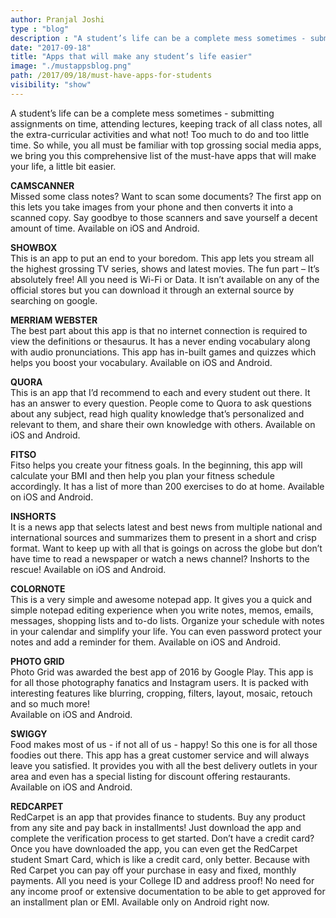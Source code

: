 ```yaml
---
author: Pranjal Joshi
type : "blog"
description : "A student’s life can be a complete mess sometimes - submitting assignments on time, attending lectures, keeping track of all class notes, all the extra-curricular activities and what not! ."
date: "2017-09-18"
title: "Apps that will make any student’s life easier"
image: "./mustappsblog.png"
path: /2017/09/18/must-have-apps-for-students
visibility: "show"
---
```




A student’s life can be a complete mess sometimes - submitting assignments on time, attending lectures, keeping track of all class notes, all the extra-curricular activities and what not! Too much to do and too little time. So while, you all must be familiar with top grossing social media apps, we bring you this comprehensive list of the must-have apps that will make your life, a little bit easier. 

**CAMSCANNER**  
Missed some class notes? Want to scan some documents? The first app on this lets you take images from your phone and then converts it into a scanned copy. Say goodbye to those scanners and save yourself a decent amount of time.
Available on iOS and Android.

**SHOWBOX**   
This is an app to put an end to your boredom. This app lets you stream all the highest grossing TV series, shows and latest movies. The fun part – It’s absolutely free! All you need is Wi-Fi or Data.
It isn’t available on any of the official stores but you can download it through an external source by searching on google.

**MERRIAM WEBSTER**  
The best part about this app is that no internet connection is required to view the definitions or thesaurus. It has a never ending vocabulary along with audio pronunciations. This app has in-built games and quizzes which helps you boost your vocabulary.
Available on iOS and Android.

**QUORA**  
This is an app that I’d recommend to each and every student out there. It has an answer to every question. People come to Quora to ask questions about any subject, read high quality knowledge that’s personalized and relevant to them, and share their own knowledge with others.
Available on iOS and Android.

**FITSO**  
Fitso helps you create your fitness goals. In the beginning, this app will calculate your BMI and then help you plan your fitness schedule accordingly. It has a list of more than 200 exercises to do at home.
Available on iOS and Android.

**INSHORTS**  
It is a news app that selects latest and best news from multiple national and international sources and summarizes them to present in a short and crisp format. Want to keep up with all that is goings on across the globe but don’t have time to read a newspaper or watch a news channel? Inshorts to the rescue!
Available on iOS and Android.

**COLORNOTE**  
This is a very simple and awesome notepad app. It gives you a quick and simple notepad editing experience when you write notes, memos, emails, messages, shopping lists and to-do lists. Organize your schedule with notes in your calendar and simplify your life. You can even password protect your notes and add a reminder for them. 
Available on iOS and Android.


**PHOTO GRID**  
Photo Grid was awarded the best app of 2016 by Google Play. This app is for all those photography fanatics and Instagram users. It is packed with interesting features like blurring, cropping, filters, layout, mosaic, retouch and so much more!  
Available on iOS and Android.

**SWIGGY**  
Food makes most of us - if not all of us - happy! So this one is for all those foodies out there. This app has a great customer service and will always leave you satisfied. It provides you with all the best delivery outlets in your area and even has a special listing for discount offering restaurants.
Available on iOS and Android.

**REDCARPET**  
RedCarpet is an app that provides finance to students. Buy any product from any site and pay back in installments! Just download the app and complete the verification process to get started. Don’t have a credit card? Once you have downloaded the app, you can even get the RedCarpet student Smart Card, which is like a credit card, only better. Because with Red Carpet you can pay off your purchase in easy and fixed, monthly payments. All you need is your College ID and address proof! No need for any income proof or extensive documentation to be able to get approved for an installment plan or EMI.
Available only on Android right now.
